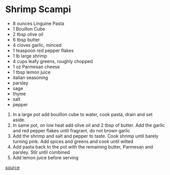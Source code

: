 # Shrimp Scampi

* 8 ounces Linguine Pasta
* 1 Bouillon Cube
* 2 tbsp olive oil
* 6 tbsp butter
* 4 cloves garlic, minced
* 1 teaspoon red pepper flakes
* 1 lb large shrimp
* 4 cups leafy greens, roughly chopped
* 1 oz Parmesan cheese
* 1 tbsp lemon juice
* italian seasoning
* parsley
* sage
* thyme
* salt
* pepper

1. In a large pot add bouillon cube to water, cook pasta, drain and set aside.
1. In same pot, on low heat add olive oil and 2 tbsp of butter. Add the garlic and red pepper flakes until fragrant, do not brown garlic
1. Add the shrimp and salt and pepper to taste. Cook shrimp until barely turning pink. Add spices and greens and cook until wilted
1. Add pasta back to the pot with the remaining butter, Parmesan and parsley. Stir until combined
1. Add lemon juice before serving

[source](https://therecipecritic.com/lemon-garlic-parmesan-shrimp-pasta/)
